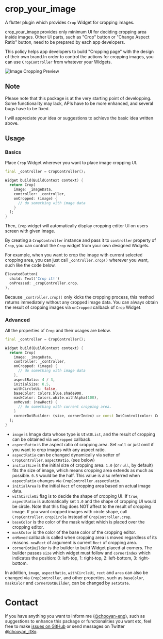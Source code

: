 # crop_your_image

A flutter plugin which provides `Crop` Widget for cropping images.

crop_your_image provides only minimum UI for deciding cropping area inside images. Other UI parts, such as "Crop" button or "Change Aspect Ratio" button, need to be prepared by each app developers.

This policy helps app developers to build "Cropping page" with the design of their own brand.In order to control the actions for cropping images, you can use `CropController` from whatever your Widgets.

![Image Cropping Preview](https://github.com/chooyan-eng/crop_your_image/raw/main/assets/cropyourimage.gif)

## Note

Please note that this package is at the very starting point of developping. Some functionality may lack, APIs have to be more enhanced, and several bugs have to be fixed.

I will appreciate your idea or suggestions to achieve the basic idea written above.

## Usage

### Basics
Place `Crop` Widget wherever you want to place image cropping UI.

```dart
final _controller = CropController();

Widget build(BuildContext context) {
  return Crop(
    image: _imageData,
    controller: _controller,
    onCropped: (image) {
      // do something with image data 
    }
  );
}
```
Then, `Crop` widget will automatically display cropping editor UI on users screen with given image.

By creating a `CropController` instance and pass it to `controller` property of `Crop`, you can controll the `Crop` widget from your own designed Widgets.

For example, when you want to crop the image with current selected cropping area, you can just call `_controller.crop()` wherever you want, such like the code below.

```dart
ElevatedButton(
  child: Text('Crop it!')
  onPressed: _cropController.crop,
),
```

Because `_controller.crop()` only kicks the cropping process, this method returns immediately without any cropped image data. You can always obtain the result of cropping images via `onCropped` callback of `Crop` Widget.

### Advanced
All the properties of `Crop` and their usages are below.

```dart
final _controller = CropController();

Widget build(BuildContext context) {
  return Crop(
    image: _imageData,
    controller: _controller,
    onCropped: (image) {
      // do something with image data 
    },
    aspectRatio: 4 / 3,
    initialSize: 0.5,
    withCircleUi: false,
    baseColor: Colors.blue.shade900,
    maskColor: Colors.white.withAlpha(100),
    onMoved: (newRect) {
      // do something with current cropping area.
    }
    cornerDotBuilder: (size, cornerIndex) => const DotControl(color: Colors.blue),
  );
}
```

- `image` is Image data whose type is `UInt8List`, and the result of cropping can be obtained via `onCropped` callback.
- `aspectRatio` is the aspect ratio of cropping area. Set `null` or just omit if you want to crop images with any aspect ratio.
- `aspectRatio` can be changed dynamically via setter of `CropController.aspectRatio`. (see below)
- `initialSize` is the initial size of cropping area. `1.0` (or `null`, by default) fits the size of image, which means cropping area extends as much as possible. `0.5` would be the half. This value is also referred when `aspectRatio` changes via `CropController.aspectRatio`.
- `initialArea` is the initial `Rect` of cropping area based on actual image data.
- `withCircleUi` flag is to decide the shape of cropping UI. If `true`, `aspectRatio` is automatically set `1.0` and the shape of cropping UI would be circle. Note that this flag does NOT affect to the result of cropping image. If you want cropped images with circle shape, call `CropController.cropCircle` instead of `CropController.crop`.
- `baseColor` is the color of the mask widget which is placed over the cropping editor.
- `maskColor` is the color of the base color of the cropping editor.
- `onMoved` callback is called when cropping area is moved regardless of its reasons. `newRect` of argument is current `Rect` of cropping area.
- `cornerDotBuilder` is the builder to build Widget placed at corners. The builder passes `size` which widget must follow and `cornerIndex` which indicates the position: 0: left-top, 1: right-top, 2: left-bottom, 3: right-bottom.

In addition, `image`, `aspectRatio`, `withCircleUi`, `rect` and `area` can also be changed via `CropController`, and other properties, such as `baseColor`, `maskColor` and `cornerDotBuilder`, can be changed by `setState`.

# Contact

If you have anything you want to inform me ([@chooyan-eng](https://github.com/chooyan-eng)), such as suggestions to enhance this package or functionalities you want etc, feel free to make [issues on GitHub](https://github.com/chooyan-eng/crop_your_image/issues) or send messages on Twitter [@chooyan_i18n](https://twitter.com/chooyan_i18n).